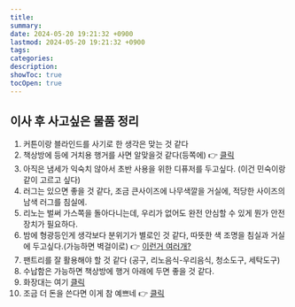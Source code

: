 ```yaml
---
title: 
summary: 
date: 2024-05-20 19:21:32 +0900
lastmod: 2024-05-20 19:21:32 +0900
tags: 
categories: 
description: 
showToc: true
tocOpen: true
---
```


## 이사 후 사고싶은 물품 정리

1. 커튼이랑 블라인드를 사기로 한 생각은 맞는 것 같다
2. 책상방에 등에 거치용 행거를 사면 알맞을것 같다(등쪽에) 👉 [클릭](https://www.coupang.com/vp/products/205424035?itemId=605085784&vendorItemId=4586165638&sourceType=SDW_TOP_SELLING_WIDGET_V2&searchId=671b806d9c904a2989923d7b0bb525cf&q=%ED%96%89%EA%B1%B0&isAddedCart=)
3. 아직은 냄세가 익숙치 않아서 초반 사용을 위한 디퓨저를 두고싶다. (이건 민숙이랑 같이 고르고 싶다)
4. 러그는 있으면 좋을 것 같다, 조금 큰사이즈에 나무색깔을 거실에, 적당한 사이즈의 남색 러그를 침실에.
5. 리노는 벌써 가스쪽을 돌아다니는데, 우리가 없어도 완전 안심할 수 있게 뭔가 안전장치가 필요하다.
6. 밤에 형광등인게 생각보다 분위기가 별로인 것 같다, 따뜻한 색 조명을 침실과 거실에 두고싶다.(가능하면 벽걸이로) 👉 [이런거 여러개?](https://ohou.se/productions/1151822/selling?affect_id=10&affect_type=StoreSearchResult)
7. 팬트리를 잘 활용해야 할 것 같다 (공구, 리노음식-우리음식, 청소도구, 세탁도구)
8. 수납함은 가능하면 책상방에 행거 아래에 두면 좋을 것 같다.
9. 화장대는 여기 [클릭](https://www.coupang.com/vp/products/261101031?itemId=816441931&vendorItemId=77262981740&q=%EB%84%A4%EC%9D%B4%EB%B9%84+%ED%99%94%EC%9E%A5%EB%8C%80&itemsCount=36&searchId=e860d51724ed4a998b7c9904be67fef4&rank=3&isAddedCart=)
10. 조금 더 돈을 쓴다면 이게 참 예쁘네 👉 [클릭](https://www.coupang.com/vp/products/339177052?itemId=1080565422&vendorItemId=5581546799&q=%EB%84%A4%EC%9D%B4%EB%B9%84+%ED%99%94%EC%9E%A5%EB%8C%80&itemsCount=36&searchId=e860d51724ed4a998b7c9904be67fef4&rank=1&isAddedCart=)


